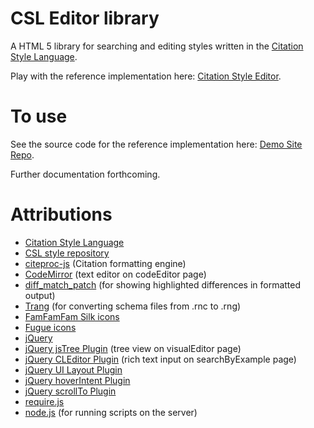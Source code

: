 # CSL Editor library

A HTML 5 library for searching and editing styles written in the [Citation Style Language](http://citationstyles.org/).

Play with the reference implementation here: [Citation Style Editor](http://steveridout.com/csl/).

# To use

See the source code for the reference implementation here: [Demo Site Repo](https://github.com/citation-style-editor/csl-editor-demo-site).

Further documentation forthcoming.

<!--
### To Embed Website in a web pane in your reference manager

** These instructions are out of date, please wait for new ones! **

- Create a web pane and point it to one of the following URLs:

	- My current 'stable' version (recommended)

		`http://steveridout.com/csl/visualEditor?embedded=true`

	- Your local checked out version of the code (good if you want to debug or fiddle with the CSL Editor source code)

		`http://localhost/csl-source/visualEditor?embedded=true`

	- Your local 'deployed' version of the site:

		`http://localhost/csl/visualEditor?embedded=true`

- Within the webpage, execute this code:


```javascript
var cslEditor = new CSLEDIT.VisualEditor("#visualEditorContainer", {
	// The name of the load style menu item
	loadCSLName : "Load Style from Ref Manager",

	// Your function to load a CSL file into the editor
	loadCSLFunc : function () {
		alert("Loading a blank CSL style");
		cslEditor.setCslCode("<style><info /><citation><layout /></citation><bibliography><layout /></bibliography></style>");
	},

	// The name of the save/export style menu item
	saveCSLName : "Save Style to Ref Manager",

	// Your function to save/export a style out of the editor
	saveCSLFunc : function (cslCode) {
		alert("Save function not implemented");
	},

	onChange : function () {
		// this is called after every style edit.

		// access the current style contents using:
		// var code = cslEditor.getCslCode();
	},
	// override the default initial style of APA with this:
	//initialCslCode : "<style>this style is not valid!</style>",

	// each example reference follows the csl-data.json schema, but doesn't require the 'id' propery
	// (see https://github.com/citation-style-language/schema/blob/master/csl-data.json)
	exampleReferences : [
		{type:"article", title:"Article Title", author:"An Author", date:"2010"},
		{type:"book", title:"Book Title", author:"Another Author", date:"2000"}
	],

	// a list of the references to appear in each citation
	exampleCitations : [[0,1], [1]],
	onLoaded : function () {
		// do stuff after the UI has finished initializing
	}
});
```
-->

# Attributions 

- [Citation Style Language](http://citationstyles.org/)
- [CSL style repository](https://github.com/citation-style-language/styles)
- [citeproc-js](http://gsl-nagoya-u.net/http/pub/citeproc-doc.html) (Citation formatting engine)
- [CodeMirror](http://codemirror.net/) (text editor on codeEditor page)
- [diff\_match\_patch](http://code.google.com/p/google-diff-match-patch/) (for showing highlighted differences in formatted output)
- [Trang](http://www.thaiopensource.com/relaxng/trang.html) (for converting schema files from .rnc to .rng)
- [FamFamFam Silk icons](http://www.famfamfam.com/lab/icons/silk/)
- [Fugue icons](http://p.yusukekamiyamane.com/)
- [jQuery](http://jquery.com/)
- [jQuery jsTree Plugin](http://www.jstree.com/) (tree view on visualEditor page)
- [jQuery CLEditor Plugin](http://premiumsoftware.net/cleditor/) (rich text input on searchByExample page)
- [jQuery UI Layout Plugin](http://layout.jquery-dev.net)
- [jQuery hoverIntent Plugin](http://cherne.net/brian/resources/jquery.hoverIntent.html)
- [jQuery scrollTo Plugin](http://demos.flesler.com/jquery/scrollTo/)
- [require.js](http://requirejs.org/)
- [node.js](http://node.js.org) (for running scripts on the server)


